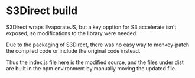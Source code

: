 # S3Direct build

S3Direct wraps EvaporateJS, but a key opption for S3 accelerate isn't exposed, so modifications to the library were needed.

Due to the packaging of S3Direct, there was no easy way to monkey-patch the compiled code or include the original code instead.

Thus the index.js file here is the modified source, and the files under dist are built in the npm environment by manually moving the updated file.
